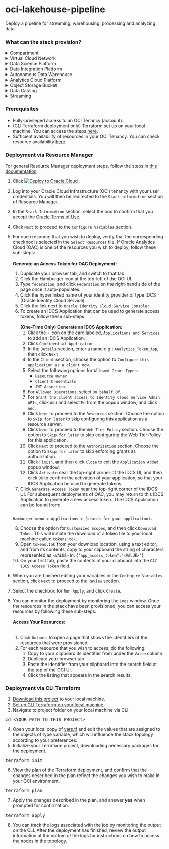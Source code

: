 # oci-lakehouse-pipeline
Deploy a pipeline for streaming, warehousing, processing and analyzing data.

### What can the stack provision?
<details>
<summary>Compartment</summary>
<p></p>
<pre>
Logical container for resources, used to manage access to resources as part of Identity and Access Management (IAM).
</pre>
</details>
<details>
<summary>Virtual Cloud Network</summary>
<p></p>
<pre>
Customizable and private cloud network.
</pre>
</details>
<details>
<summary>Data Science Platform</summary>
<p></p>
<pre>
Build, train, deploy, and manage machine learning models with a data science cloud platform built for teams.
</pre>
</details>
<details>
<summary>Data Integration Platform</summary>
<p></p>
<pre>
Extract, transform and load (ETL) data for data science and analytics. Design code-free data flows into data lakes and data marts.
</pre>
</details>
<details>
<summary>Autonomous Data Warehouse</summary>
<p></p>
<pre>
Managed data warehouse service that automates provisioning, configuring, securing, tuning, scaling, and backing up of the data warehouse. It includes tools for self-service data loading, data transformations, business models, automatic insights, and built-in converged database capabilities that enable simpler queries across multiple data types and machine learning analysis.
</pre>
</details>
<details>
<summary>Analytics Cloud Platform</summary>
<p></p>
<pre>
Provides the capabilities required to address the entire analytics process from data ingestion and modeling, through data preparation and enrichment, to visualization and collaboration without compromising security and governance.
</pre>
</details>
<details>
<summary>Object Storage Bucket</summary>
<p></p>
<pre>
Securely store any type of data in its native format, with built-in redundancy.
</pre>
</details>
<details>
<summary>Data Catalog</summary>
<p></p>
<pre>
Metadata management service that helps data professionals discover data and support data governance. Designed specifically to work well with the Oracle ecosystem, it provides an inventory of assets, a business glossary, and a common metastore for data lakes.
</pre>
</details>
<details>
<summary>Streaming</summary>
<p></p>
<pre>
Real-time, serverless, Apache Kafka-compatible event streaming platform for developers and data scientists.
</pre>
</details>

### Prerequisites
- Fully-privileged access to an OCI Tenancy (account).
- (CLI Terraform deployment only) Terraform set up on your local machine. You can access the steps [here](https://docs.oracle.com/en-us/iaas/Content/API/SDKDocs/terraformgetstarted.htm).
- Sufficient availability of resources in your OCI Tenancy. You can check resource availability [here](https://cloud.oracle.com/limits?region=home).


### Deployment via Resource Manager
For general Resource Manager deployment steps, follow the steps in [this documentation](https://docs.oracle.com/en-us/iaas/Content/ResourceManager/Tasks/deploybutton.htm#ariaid-title4).


1. Click [![Deploy to Oracle Cloud](https://oci-resourcemanager-plugin.plugins.oci.oraclecloud.com/latest/deploy-to-oracle-cloud.svg)](https://cloud.oracle.com/resourcemanager/stacks/create?region=home&zipUrl=https://github.com/scacela/oci-streaming-pipeline/archive/refs/tags/v1.0.0.zip)
2. Log into your Oracle Cloud Infrastructure (OCI) tenancy with your user credentials. You will then be redirected to the `Stack information` section of Resource Manager.
3. In the `Stack Information` section, select the box to confirm that you accept the [Oracle Terms of Use](https://cloudmarketplace.oracle.com/marketplace/content?contentId=50511634&render=inline).
4. Click `Next` to proceed to the `Configure Variables` section.
5. For each resource that you wish to deploy, verify that the corresponding checkbox is selected in the `Select Resources` tile. If Oracle Analytics Cloud (OAC) is one of the resources you wish to deploy, follow these sub-steps:
\
\
	<b>Generate an Access Token for OAC Deployment:</b>
	1. Duplicate your browser tab, and switch to that tab.
	2. Click the Hamburger icon at the top-left of the OCI UI.
	3. Type `federation`, and click `Federation` on the right-hand side of the page once it auto-populates.
	4. Click the hyperlinked name of your identity provider of type IDCS (Oracle Identity Cloud Service).
	5. Click the link next to `Oracle Identity Cloud Service Console:`
	6. To create an IDCS Application that can be used to generate access tokens, follow these sub-steps:
\
\
		<b>(One-Time Only) Generate an IDCS Application:</b>
		1. Click the `+` icon on the card labeled, `Applications and Services` to add an IDCS Application.
		2. Click `Confidential Application`
		3. In the `Details` section, enter a name e.g.: `Analytics_Token_App`, then click `Next`.
		4. In the `Client` section, choose the option to `Configure this application as a client now`.
		5. Select the following options for `Allowed Grant Types`:
			- `Resource Owner`
			- `Client Credentials`
			- `JWT Assertion`
		6. For `Allowed Operations`, select `On behalf Of`.
		7. For `Grant the client access to Identity Cloud Service Admin APIs`, click `Add` and select `Me` from the popup window, and click `Add`.
		8. Click `Next` to proceed to the `Resources` section. Choose the option to `Skip for later` to skip configuring this application as a resource server.
		9. Click `Next` to proceed to the `Web Tier Policy` section. Choose the option to `Skip for later` to skip configuring the Web Tier Policy for this application.
		10. Click `Next` to proceed to the `Authorization` section. Choose the option to `Skip for later` to skip enforcing grants as authorization.
		11. Click `Finish`, and then click `Close` to exit the `Application Added` popup window.
		12. Click `Activate` near the top-right corner of the IDCS UI, and then click `OK` to confirm the activation of your application, so that your IDCS Application be used to generate tokens.
	7. Click `Generate Access Token` near the top-right corner of the IDCS UI. For subsequent deployments of OAC, you may return to this IDCS Application to generate a new access token. The IDCS Application can be found from:
	```

	Hamburger menu > Applications > (search for your application).
	
	```
	8. Choose the option for `Customized Scopes`, and then click `Download Token`. This will initiate the download of a token file to your local machine called `tokens.tok`.
	9. Open `tokens.tok` from your download location, using a text editor, and from its contents, copy to your clipboard the string of characters represented as `<VALUE>` in: `{"app_access_token":"<VALUE>"}`
	10. On your first tab, paste the contents of your clipboard into the `OAC IDCS Access Token` field.

6. When you are finished editing your variables in the `Configure Variables` section, click `Next` to proceed to the `Review` section.
7. Select the checkbox for `Run Apply`, and click `Create`.
8. You can monitor the deployment by monitoring the `Logs` window. Once the resources in the stack have been provisioned, you can access your resources by following these sub-steps:
\
\
	<b>Access Your Resources:</b>
	<br></br>
	1. Click `Outputs` to open a page that shows the identifiers of the resources that were provisioned.
	2. For each resource that you wish to access, do the following:
		1. Copy to your clipboard its identifier from under the `Value` column.
		2. Duplicate your browser tab
		3. Paste the identifier from your clipboard into the search field at the top of the OCI UI.
		4. Click the listing that appears in the search results.

### Deployment via CLI Terraform


1. [Download this project](https://github.com/scacela/oci-streaming-pipeline/archive/refs/tags/v1.0.0.zip) to your local machine.
2. [Set up CLI Terraform on your local machine.](https://docs.oracle.com/en-us/iaas/Content/API/SDKDocs/terraformgetstarted.htm) 
3. Navigate to project folder on your local machine via CLI.
<pre>
cd &ltYOUR_PATH_TO_THIS_PROJECT&gt
</pre>
4. Open your local copy of [vars.tf](./vars.tf) and edit the values that are assigned to the objects of type variable, which will influence the stack topology according to your preferences.
5. Initialize your Terraform project, downloading necessary packages for the deployment.
<pre>
terraform init
</pre>
6. View the plan of the Terraform deployment, and confirm that the changes described in the plan reflect the changes you wish to make in your OCI environment.
<pre>
terraform plan
</pre>
7. Apply the changes described in the plan, and answer <b>yes</b> when prompted for confirmation.
<pre>
terraform apply
</pre>
8. You can track the logs associated with the job by monitoring the output on the CLI. After the deployment has finished, review the output information at the bottom of the logs for instructions on how to access the nodes in the topology.